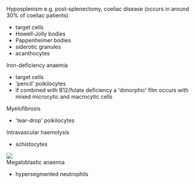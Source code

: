 Hyposplenism e.g. post\-splenectomy, coeliac disease (occurs in around 30% of coeliac patients)  
* target cells
* Howell\-Jolly bodies
* Pappenheimer bodies
* siderotic granules
* acanthocytes

  
Iron\-deficiency anaemia  
* target cells
* 'pencil' poikilocytes
* if combined with B12/folate deficiency a 'dimorphic' film occurs with mixed microcytic and macrocytic cells

  
Myelofibrosis  
* 'tear\-drop' poikilocytes

  
Intravascular haemolysis  
* schistocytes

  
[![](https://d32xxyeh8kfs8k.cloudfront.net/images_Passmedicine/pdd579.jpg)](https://d32xxyeh8kfs8k.cloudfront.net/images_Passmedicine/pdd579b.jpg)  
Megaloblastic anaemia  
* hypersegmented neutrophils

